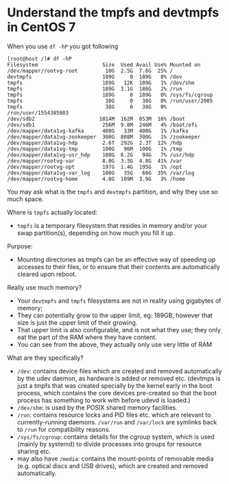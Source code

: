 # Understand the tmpfs and devtmpfs in CentOS 7

When you use `df -hP` you got following

```
[root@host /]# df -hP
Filesystem                     Size  Used Avail Use% Mounted on
/dev/mapper/rootvg-root         10G  2.5G  7.6G  25% /
devtmpfs                       189G     0  189G   0% /dev
tmpfs                          189G   12K  189G   1% /dev/shm
tmpfs                          189G  3.1G  186G   2% /run
tmpfs                          189G     0  189G   0% /sys/fs/cgroup
tmpfs                           38G     0   38G   0% /run/user/2005
tmpfs                           38G     0   38G   0% /run/user/1554385803
/dev/sdb2                     1014M  162M  853M  16% /boot
/dev/sdb1                      256M  9.8M  246M   4% /boot/efi
/dev/mapper/data1vg-kafka      400G   33M  400G   1% /kafka
/dev/mapper/data1vg-zookeeper  300G  808M  300G   1% /zookeeper
/dev/mapper/data1vg-hdp        2.6T  292G  2.3T  12% /hdp
/dev/mapper/data1vg-tmp        100G   96M  100G   1% /tmp
/dev/mapper/data1vg-usr_hdp    100G  6.2G   94G   7% /usr/hdp
/dev/mapper/rootvg-var         8.0G  3.3G  4.8G  41% /var
/dev/mapper/rootvg-opt         197G  1.4G  195G   1% /opt
/dev/mapper/data1vg-var_log    100G   35G   66G  35% /var/log
/dev/mapper/rootvg-home        4.0G  109M  3.9G   3% /home
```

You may ask what is the `tmpfs` and `devtmpfs` partition, and why they use so much space.

Where is `tmpfs` actually located:
* `tmpfs` is a temporary filesystem that resides in memory and/or your swap partition(s), depending on how much you fill it up.

Purpose:
* Mounting directories as tmpfs can be an effective way of speeding up accesses to their files, or to ensure that their contents are automatically cleared upon reboot.

Really use much memory?
* Your `devtmpfs` and `tmpfs` filesystems are not in reality using gigabytes of memory;
* They can potentially grow to the upper limit, eg: 189GB, however that size is just the upper limit of their growing.
* That upper limit is also configurable, and is not what they use; they only eat the part of the RAM where they have content.
* You can see from the above, they actually only use very little of RAM

What are they specifically?
* `/dev`: contains device files which are created and removed automatically by the udev daemon, as hardware is added or removed etc. (devtmps is just a tmpfs that was created specially by the kernel early in the boot process, which contains the core devices pre-created so that the boot process has something to work with before udevd is loaded.)
* `/dev/shm`: is used by the POSIX shared memory facilities.
* `/run`: contains resource locks and PID files etc. which are relevant to currently-running daemons. `/var/run` and `/var/lock` are symlinks back to `/run` for compatibility reasons.
* `/sys/fs/cgroup`: contains details for the cgroup system, which is used (mainly by systemd) to divide processes into groups for resource sharing etc.
* may also have `/media`: contains the mount-points of removable media (e.g. optical discs and USB drives), which are created and removed automatically.
